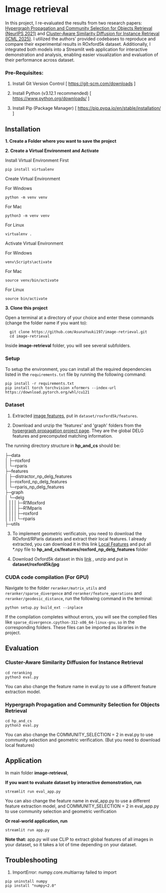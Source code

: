 # Image retrieval

In this project, I re-evaluated the results from two research papers: [Hypergraph Propagation and Community Selection for Objects Retrieval (NeurIPS 2021)](https://sgvr.kaist.ac.kr/~guoyuan/hypergraph_propagation/NeurIPS_2021_Final.pdf) and [Cluster-Aware Similarity Diffusion for Instance Retrieval (ICML 2025)](https://arxiv.org/pdf/2406.02343v3). I utilized the authors' provided codebases to reproduce and compare their experimental results in ROxford5k dataset. Additionally, I integrated both models into a Streamlit web application for interactive demonstration and analysis, enabling easier visualization and evaluation of their performance across dataset.

### Pre-Requisites:
1. Install Git Version Control
[ https://git-scm.com/downloads ]

2. Install Python (v3.12.1 recommended)
[ https://www.python.org/downloads/ ]

3. Install Pip (Package Manager)
[ https://pip.pypa.io/en/stable/installation/ ]


## Installation

**1. Create a Folder where you want to save the project**

**2. Create a Virtual Environment and Activate**

Install Virtual Environment First
```
pip install virtualenv
```

Create Virtual Environment

For Windows
```
python -m venv venv
```
For Mac
```
python3 -m venv venv
```
For Linux
```
virtualenv .
```

Activate Virtual Environment

For Windows
```
venv\Scripts\activate
```

For Mac
```
source venv/bin/activate
```

For Linux
```
source bin/activate
```

**3. Clone this project**

Open a terminal at a directory of your choice and enter these commands (change the folder name if you want to):
```
  git clone https://github.com/AsunaYuuki197/image-retrieval.git
  cd image-retrieval
```

Inside **image-retrieval** folder, you will see several subfolders.

### Setup
To setup the environment, you can install all the required dependencies listed in the `requirements.txt` file by running the following command:

```
pip install -r requirements.txt
pip install torch torchvision xformers --index-url https://download.pytorch.org/whl/cu121
```

### Dataset

1. Extracted [image features](https://drive.google.com/drive/folders/1u3ZN1ItC__IqIk-_hn8apkXCn7MnpoYs?usp=sharing), put in `dataset/roxford5k/features`.


2. Download and unzip the 'features' and 'graph' folders from the [hypergraph propagation project page](https://sgvr.kaist.ac.kr/~guoyuan/hypergraph_propagation/). They are the global DELG features and precomputed matching information.

The running directory structure in **hp_and_cs** should be:

├─data  
│  ├─roxford  
│  └─rparis  
├─features  
│  ├─distractor_np_delg_features   
│  ├─roxford_np_delg_features   
│  └─rparis_np_delg_features  
├─graph  
│  └─delg  
│ | | | ├─R1Moxford  
│ | | | ├─R1Mparis  
│ | | | ├─roxford  
│ | | | └─rparis  
├─utils  

3. To implement geometric verificatoin, you need to download the ROxford/RParis datasets and extract their local features. I already extracted, you can download it in this link [Local Features](https://drive.google.com/file/d/13oFdVlnEDC5miwiGIekLuSH-wpY35qOG/view?usp=sharing) and put all *.npy file to **hp_and_cs/features/roxford_np_delg_features** folder

4. Download Oxford5k dataset in this [link](https://www.robots.ox.ac.uk/~vgg/data/oxbuildings/oxbuild_images.tgz)
, unzip and put in **dataset/roxford5k/jpg**


### CUDA code compilation (For GPU)

Navigate to the folder `reranker/matrix_utils` and `reranker/sparse_divergence` and `reranker/feature_operations` and `reranker/geodesic_distance`, run the following command in the terminal:

```
python setup.py build_ext --inplace
```

If the compilation completes without errors, you will see the complied files like `sparse_divergence.cpython-312-x86_64-linux-gnu.so` in the corresponding folders. These files can be imported as libraries in the project.



## Evaluation
### Cluster-Aware Similarity Diffusion for Instance Retrieval 

```
cd reranking
python3 eval.py
```

You can also change the feature name in eval.py to use a different feature extraction model.

### Hypergraph Propagation and Community Selection for Objects Retrieval

```
cd hp_and_cs
python3 eval.py
```

You can also change the COMMUNITY_SELECTION = 2 in eval.py to use community selection and geometric verification. (But you need to download local features)

## Application

In main folder **image-retrieval**, 

**If you want to evaluate dataset by interactive demonstration, run**

```
streamlit run eval_app.py
```

You can also change the feature name in eval_app.py to use a different feature extraction model, and COMMUNITY_SELECTION = 2 in eval_app.py to use community selection and geometric verification

**Or real-world application, run**

```
streamlit run app.py
```

**Note that:** app.py will use CLIP to extract global features of all images in your dataset, so it takes a lot of time depending on your dataset.

## Troubleshooting

1. ImportError: numpy.core.multiarray failed to import

```
pip uninstall numpy
pip install "numpy<2.0"
```



